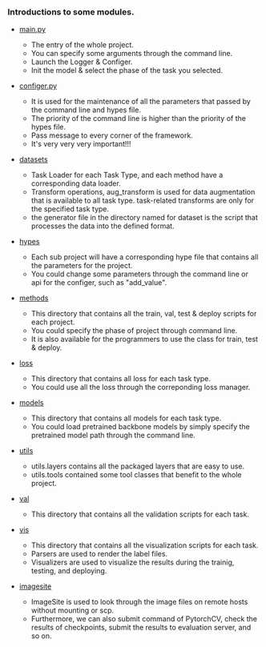 ### Introductions to some modules.

- [main.py](http://gitlab.deepmotion.ai/donny/PytorchCV/tree/master/main.py)
    - The entry of the whole project.
    - You can specify some arguments through the command line.
    - Launch the Logger & Configer.
    - Init the model & select the phase of the task you selected.

- [configer.py](http://gitlab.deepmotion.ai/donny/PytorchCV/tree/master/utils/tools/configer.py)
    - It is used for the maintenance of all the parameters that passed by the command line and hypes file.
    - The priority of the command line is higher than the priority of the hypes file.
    - Pass message to every corner of the framework.
    - It's very very very important!!!
    
- [datasets](http://gitlab.deepmotion.ai/donny/PytorchCV/tree/master/datasets)
    - Task Loader for each Task Type, and each method have a corresponding data loader.
    - Transform operations, aug_transform is used for data augmentation that is available to all task type. task-related transforms are only for the specified task type.
    - the generator file in the directory named for dataset is the script that processes the data into the defined format.
    
- [hypes](http://gitlab.deepmotion.ai/donny/PytorchCV/tree/master/hypes)
    - Each sub project will have a corresponding hype file that contains all the parameters for the project. 
    - You could change some parameters through the command line or api for the configer, such as "add_value".

- [methods](http://gitlab.deepmotion.ai/donny/PytorchCV/tree/master/methods)
    - This directory that contains all the train, val, test & deploy scripts for each project.
    - You could specify the phase of project through command line.
    - It is also available for the programmers to use the class for train, test & deploy.

- [loss](http://gitlab.deepmotion.ai/donny/PytorchCV/tree/master/loss)
    - This directory that contains all loss for each task type.
    - You could use all the loss through the correponding loss manager.

- [models](http://gitlab.deepmotion.ai/donny/PytorchCV/tree/master/models)
    - This directory that contains all models for each task type.
    - You could load pretrained backbone models by simply specify the pretrained model path through the command line.

- [utils](http://gitlab.deepmotion.ai/donny/PytorchCV/tree/master/utils)
    - utils.layers contains all the packaged layers that are easy to use. 
    - utils.tools contained some tool classes that benefit to the whole project.

- [val](http://gitlab.deepmotion.ai/donny/PytorchCV/tree/master/val)
    - This directory that contains all the validation scripts for each task.

- [vis](http://gitlab.deepmotion.ai/donny/PytorchCV/tree/master/vis)
    - This directory that contains all the visualization scripts for each task.
    - Parsers are used to render the label files.
    - Visualizers are used to visualize the results during the trainig, testing, and deploying.

- [imagesite](http://gitlab.deepmotion.ai/donny/PytorchCV/tree/master/imagesite)
    - ImageSite is used to look through the image files on remote hosts without mounting or scp.
    - Furthermore, we can also submit command of PytorchCV, check the results of checkpoints, submit the results to evaluation server, and so on.